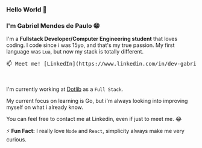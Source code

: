 ### Hello World 👋

### I'm Gabriel Mendes de Paulo 😁<br/>
I'm a <b>Fullstack Developer/Computer Engineering student</b> that loves coding. I code since i was 15yo, and that's my true passion. My first language was <code>Lua</code>, but now my stack is totally different.<br/>

<pre>📫 Meet me! [LinkedIn](https://www.linkedin.com/in/dev-gabriel-mendes/)</pre><br/>

I'm currently working at [Dotlib](https://dotlib.com/) as a <code>Full Stack</code>.<br/>

My current focus on learning is Go, but i'm always looking into improving myself on what i already know.<br/>

You can feel free to contact me at Linkedin, even if just to meet me. 😂<br/>

⚡ <b>Fun Fact:</b> I really love <code>Node</code> and <code>React</code>, simplicity always make me very curious.
